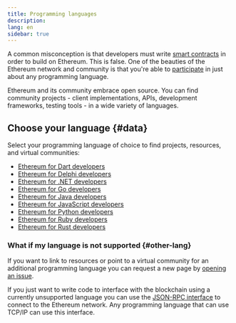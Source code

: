```yaml
---
title: Programming languages
description:
lang: en
sidebar: true
---
```


A common misconception is that developers must write [smart contracts](/developers/docs/smart-contracts/) in order to build on Ethereum. This is false.
One of the beauties of the Ethereum network and community is that you're able to [participate](/community/) in just about any programming language.

Ethereum and its community embrace open source. You can find community projects - client implementations, APIs, development frameworks, testing tools - in a wide variety of languages.

## Choose your language {#data}

Select your programming language of choice to find projects, resources, and virtual communities:

- [Ethereum for Dart developers](/developers/docs/programming-languages/dart/)
- [Ethereum for Delphi developers](/developers/docs/programming-languages/delphi/)
- [Ethereum for .NET developers](/developers/docs/programming-languages/dot-net/)
- [Ethereum for Go developers](/developers/docs/programming-languages/golang/)
- [Ethereum for Java developers](/developers/docs/programming-languages/java/)
- [Ethereum for JavaScript developers](/developers/docs/programming-languages/javascript/)
- [Ethereum for Python developers](/developers/docs/programming-languages/python/)
- [Ethereum for Ruby developers](/developers/docs/programming-languages/ruby/)
- [Ethereum for Rust developers](/developers/docs/programming-languages/rust/)

### What if my language is not supported {#other-lang}

If you want to link to resources or point to a virtual community for an additional programming language you can request a new page by [opening an issue](https://github.com/ethereum/ethereum-org-website/issues/new/choose).

If you just want to write code to interface with the blockchain using a currently unsupported language
you can use the [JSON-RPC interface](/developers/docs/apis/json-rpc/) to connect to the Ethereum network. Any programming
language that can use TCP/IP can use this interface.

